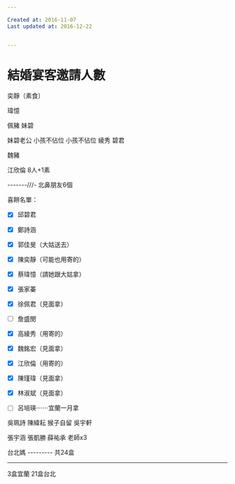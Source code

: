 ```yaml
---

Created at: 2016-11-07
Last updated at: 2016-12-22


---
```


# 結婚宴客邀請人數


奕靜（素食）

瑋憶

佩豬
妹碧

妹碧老公
小孩不佔位
小孩不佔位
綾秀
碧君

魏豬

江欣倫
8人+1素

\-------///-
北鼻朋友6個

喜餅名單：
- [x] 邱碧君
- [x] 鄭詩涵
- [x] 郭佳旻（大姑送去）
- [x] 陳奕靜（可能也用寄的）
- [x] 蔡瑋憶（請她跟大姑拿）
- [x] 張家蓁
- [x] 徐佩君（見面拿）
- [ ] 詹盛閔
- [x] 高綾秀（用寄的）
- [x] 魏銘宏（見面拿）
- [x] 江欣倫（用寄的）
- [x] 陳瑾瑋（見面拿）
- [x] 林淑斌（見面拿）

- [ ] 呂培瑛⋯⋯宜蘭一月拿

吳珮詩
陳緯耘
猴子自留
吳宇軒

張宇涵
張凱勝
薛祐承
老師x3

台北媽
\---------
共24盒

* * *

3盒宜蘭
21盒台北

